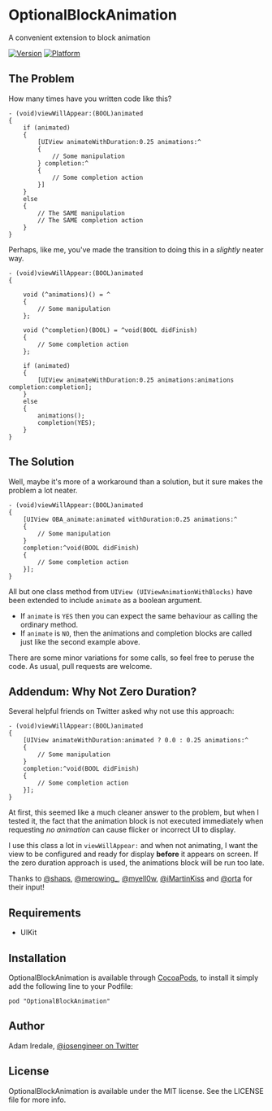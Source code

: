 # OptionalBlockAnimation
A convenient extension to block animation

[![Version](http://cocoapod-badges.herokuapp.com/v/OptionalBlockAnimation/badge.png)](http://cocoadocs.org/docsets/OptionalBlockAnimation)
[![Platform](http://cocoapod-badges.herokuapp.com/p/OptionalBlockAnimation/badge.png)](http://cocoadocs.org/docsets/OptionalBlockAnimation)

## The Problem

How many times have you written code like this?

```
- (void)viewWillAppear:(BOOL)animated
{
	if (animated)
	{
		[UIView animateWithDuration:0.25 animations:^
		{
			// Some manipulation
		} completion:^
		{
			// Some completion action
		}]
	}
	else
	{
		// The SAME manipulation
		// The SAME completion action
	}
}
```

Perhaps, like me, you've made the transition to doing this in a _slightly_ neater way.

```
- (void)viewWillAppear:(BOOL)animated
{
	
	void (^animations)() = ^
	{
		// Some manipulation
	};
	
	void (^completion)(BOOL) = ^void(BOOL didFinish)
	{
		// Some completion action
	};
	
	if (animated)
	{
		[UIView animateWithDuration:0.25 animations:animations completion:completion];
	}
	else
	{
		animations();
		completion(YES);
	}
}
```

## The Solution

Well, maybe it's more of a workaround than a solution, but it sure makes the problem a lot neater.

```
- (void)viewWillAppear:(BOOL)animated
{
	[UIView OBA_animate:animated withDuration:0.25 animations:^
	{
		// Some manipulation
	} 
	completion:^void(BOOL didFinish)
	{
		// Some completion action
	}];
}
```

All but one class method from `UIView (UIViewAnimationWithBlocks)` have been extended to include `animate` as a boolean argument.

- If `animate` is `YES` then you can expect the same behaviour as calling the ordinary method.
- If `animate` is `NO`, then the animations and completion blocks are called just like the second example above. 

There are some minor variations for some calls, so feel free to peruse the code. As usual, pull requests are welcome.

## Addendum: Why Not Zero Duration?

Several helpful friends on Twitter asked why not use this approach:

```
- (void)viewWillAppear:(BOOL)animated
{
	[UIView animateWithDuration:animated ? 0.0 : 0.25 animations:^
	{
		// Some manipulation
	} 
	completion:^void(BOOL didFinish)
	{
		// Some completion action
	}];
}
```

At first, this seemed like a much cleaner answer to the problem, but when I tested it, the fact that the animation block is not executed immediately when requesting _no animation_ can cause flicker or incorrect UI to display. 

I use this class a lot in `viewWillAppear:` and when not animating, I want the view to be configured and ready for display __before__ it appears on screen. If the zero duration approach is used, the animations block will be run too late.

Thanks to [@shaps](https://twitter.com/shaps), [@merowing_](https://twitter.com/merowing_), [@myell0w](https://twitter.com/myell0w), [@iMartinKiss](https://twitter.com/iMartinKiss) and [@orta](https://twitter.com/orta) for their input!

## Requirements

- UIKit

## Installation

OptionalBlockAnimation is available through [CocoaPods](http://cocoapods.org), to install
it simply add the following line to your Podfile:

    pod "OptionalBlockAnimation"

## Author

Adam Iredale, [@iosengineer on Twitter](https://twitter.com/iosengineer)

## License

OptionalBlockAnimation is available under the MIT license. See the LICENSE file for more info.
